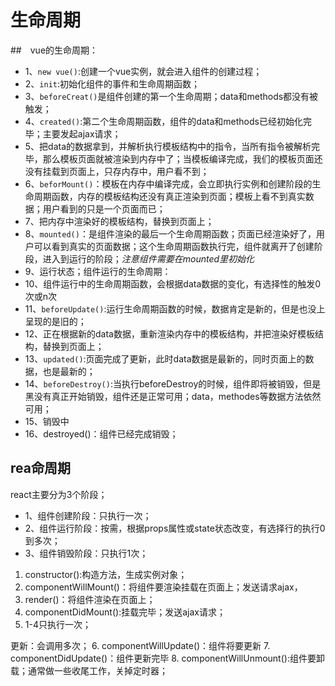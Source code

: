 # 生命周期
##　vue的生命周期：

- 1、`new vue()`:创建一个vue实例，就会进入组件的创建过程；
- 2、`init`:初始化组件的事件和生命周期函数；
- 3、`beforeCreat()`是组件创建的第一个生命周期；data和methods都没有被触发；
- 4、`created()`:第二个生命周期函数，组件的data和methods已经初始化完毕；主要发起ajax请求；
- 5、把data的数据拿到，并解析执行模板结构中的指令，当所有指令被解析完毕，那么模板页面就被渲染到内存中了；当模板编译完成，我们的模板页面还没有挂载到页面上，只存内存中，用户看不到；
- 6、`beforMount()`：模板在内存中编译完成，会立即执行实例和创建阶段的生命周期函数，内存的模板结构还没有真正渲染到页面；模板上看不到真实数据；用户看到的只是一个页面而已；
- 7、把内存中渲染好的模板结构，替换到页面上；
- 8、`mounted()`：是组件渲染的最后一个生命周期函数；页面已经渲染好了，用户可以看到真实的页面数据；这个生命周期函数执行完，组件就离开了创建阶段，进入到运行的阶段；*注意组件需要在mounted里初始化*
- 9、运行状态；组件运行的生命周期：
- 10、组件运行中的生命周期函数，会根据data数据的变化，有选择性的触发0次或n次
- 11、`beforeUpdate()`:运行生命周期函数的时候，数据肯定是新的，但是也没上呈现的是旧的；
- 12、正在根据新的data数据，重新渲染内存中的模板结构，并把渲染好模板结构，替换到页面上；
- 13、`updated()`:页面完成了更新，此时data数据是最新的，同时页面上的数据，也是最新的；
- 14、`beforeDestroy()`:当执行beforeDestroy的时候，组件即将被销毁，但是黑没有真正开始销毁，组件还是正常可用；data，methodes等数据方法依然可用；
- 15、销毁中
- 16、destroyed()：组件已经完成销毁；

## rea命周期

react主要分为3个阶段；
- 1、组件创建阶段：只执行一次；
- 2、组件运行阶段：按需，根据props属性或state状态改变，有选择行的执行0到多次；
- 3、组件销毁阶段：只执行1次；

1. constructor():构造方法，生成实例对象；
2. componentWillMount()：将组件要渲染挂载在页面上；发送请求ajax，
3. render()：将组件渲染在页面上；
4. componentDidMount():挂载完毕；发送ajax请求；
5. 1-4只执行一次；

更新：会调用多次；
6. componentWillUpdate()：组件将要更新
7. componentDidUpdate()：组件更新完毕
8. componentWillUnmount():组件要卸载；通常做一些收尾工作，关掉定时器；